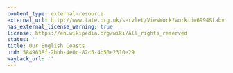 ```yaml
---
content_type: external-resource
external_url: http://www.tate.org.uk/servlet/ViewWork?workid=6994&tabview=image
has_external_license_warning: true
license: https://en.wikipedia.org/wiki/All_rights_reserved
status: ''
title: Our English Coasts
uid: 5849638f-2bbb-4e0c-82c5-4b50e2310e29
wayback_url: ''
---
```

